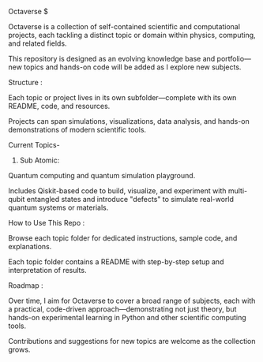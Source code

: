 Octaverse $

Octaverse is a collection of self-contained scientific and computational projects, each tackling a distinct topic or domain within physics, computing, and related fields.

This repository is designed as an evolving knowledge base and portfolio—new topics and hands-on code will be added as I explore new subjects.

Structure :

Each topic or project lives in its own subfolder—complete with its own README, code, and resources.

Projects can span simulations, visualizations, data analysis, and hands-on demonstrations of modern scientific tools.

Current Topics-

1. Sub Atomic:

Quantum computing and quantum simulation playground.

Includes Qiskit-based code to build, visualize, and experiment with multi-qubit entangled states and introduce "defects" to simulate real-world quantum systems or materials.

How to Use This Repo :

Browse each topic folder for dedicated instructions, sample code, and explanations.

Each topic folder contains a README with step-by-step setup and interpretation of results.

Roadmap :

Over time, I aim for Octaverse to cover a broad range of subjects, each with a practical, code-driven approach—demonstrating not just theory, but hands-on experimental learning in Python and other scientific computing tools.

Contributions and suggestions for new topics are welcome as the collection grows.
